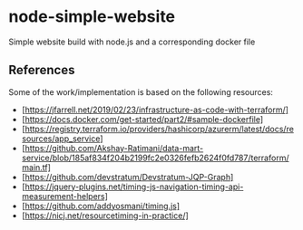 # node-simple-website
Simple website build with node.js and a corresponding docker file

## References
Some of the work/implementation is based on the following resources:
- [https://jfarrell.net/2019/02/23/infrastructure-as-code-with-terraform/]
- [https://docs.docker.com/get-started/part2/#sample-dockerfile]
- [https://registry.terraform.io/providers/hashicorp/azurerm/latest/docs/resources/app_service]
- [https://github.com/Akshay-Ratimani/data-mart-service/blob/185af834f204b2199fc2e0326fefb2624f0fd787/terraform/main.tf]
- [https://github.com/devstratum/Devstratum-JQP-Graph]
- [https://jquery-plugins.net/timing-js-navigation-timing-api-measurement-helpers]
- [https://github.com/addyosmani/timing.js]
- [https://nicj.net/resourcetiming-in-practice/]
